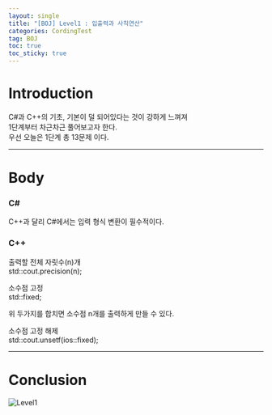 ```yaml
---
layout: single
title: "[BOJ] Level1 : 입출력과 사칙연산"
categories: CordingTest
tag: BOJ
toc: true
toc_sticky: true
---
```


# Introduction
C#과 C++의 기초, 기본이 덜 되어있다는 것이 강하게 느껴져 <br>
1단계부터 차근차근 풀어보고자 한다. <br> 
우선 오늘은 1단계 총 13문제 이다. <br>

***

# Body
### C#
C++과 달리 C#에서는 입력 형식 변환이 필수적이다. 


### C++
출력할 전체 자릿수(n)개  <br>
std::cout.precision(n);

소수점 고정 <br>
std::fixed;

위 두가지를 합치면 소수점 n개를 출력하게 만들 수 있다.

소수점 고정 해제 <br>
std::cout.unsetf(ios::fixed);

***

# Conclusion
![Level1](https://user-images.githubusercontent.com/97664446/168414143-0258f173-cbd0-4fea-b069-916c9e1f7719.PNG)